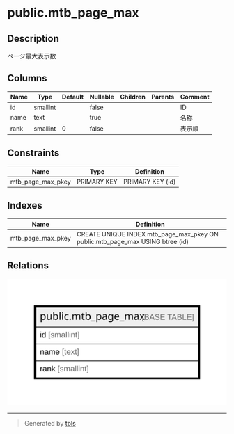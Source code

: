 # public.mtb_page_max

## Description

ページ最大表示数

## Columns

| Name | Type | Default | Nullable | Children | Parents | Comment |
| ---- | ---- | ------- | -------- | -------- | ------- | ------- |
| id | smallint |  | false |  |  | ID |
| name | text |  | true |  |  | 名称 |
| rank | smallint | 0 | false |  |  | 表示順 |

## Constraints

| Name | Type | Definition |
| ---- | ---- | ---------- |
| mtb_page_max_pkey | PRIMARY KEY | PRIMARY KEY (id) |

## Indexes

| Name | Definition |
| ---- | ---------- |
| mtb_page_max_pkey | CREATE UNIQUE INDEX mtb_page_max_pkey ON public.mtb_page_max USING btree (id) |

## Relations

![er](public.mtb_page_max.svg)

---

> Generated by [tbls](https://github.com/k1LoW/tbls)
